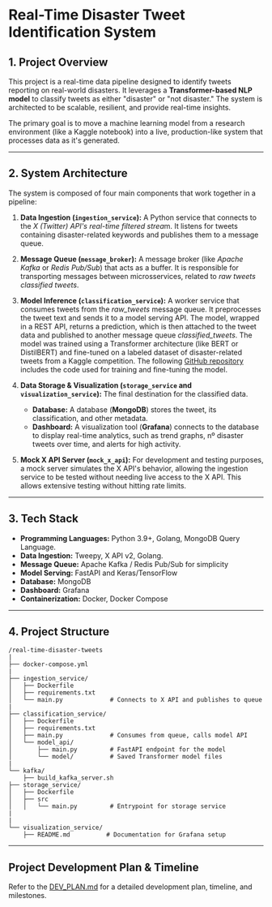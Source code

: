 # Real-Time Disaster Tweet Identification System

## 1. Project Overview

This project is a real-time data pipeline designed to identify tweets reporting on real-world disasters. It leverages a **Transformer-based NLP model** to classify tweets as either "disaster" or "not disaster." The system is architected to be scalable, resilient, and provide real-time insights.

The primary goal is to move a machine learning model from a research environment (like a Kaggle notebook) into a live, production-like system that processes data as it's generated.

---

## 2. System Architecture

The system is composed of four main components that work together in a pipeline:

1.  **Data Ingestion (`ingestion_service`):** A Python service that connects to the *X (Twitter) API's real-time filtered strea*m. It listens for tweets containing disaster-related keywords and publishes them to a message queue.

2.  **Message Queue (`message_broker`):** A message broker (like *Apache Kafka* or *Redis Pub/Sub*) that acts as a buffer. It is responsible for transporting messages between microsservices, related to *raw tweets* *classified tweets*.

3.  **Model Inference (`classification_service`):** A worker service that consumes tweets from the *raw_tweets* message queue. It preprocesses the tweet text and sends it to a model serving API. The model, wrapped in a REST API, returns a prediction, which is then attached to the tweet data and published to another message queue *classified_tweets*. The model was trained using a Transformer architecture (like BERT or DistilBERT) and fine-tuned on a labeled dataset of disaster-related tweets from a Kaggle competition. The following [GitHub repository](https://github.com/monkin77/llm-learn/tree/master/nlp_disaster_tweets) includes the code used for training and fine-tuning the model.

4.  **Data Storage & Visualization (`storage_service` and `visualization_service`):** The final destination for the classified data.
    * **Database:** A database (**MongoDB**) stores the tweet, its classification, and other metadata.
    * **Dashboard:** A visualization tool (**Grafana**) connects to the database to display real-time analytics, such as trend graphs, nº disaster tweets over time, and alerts for high activity.

5. **Mock X API Server (`mock_x_api`):** For development and testing purposes, a mock server simulates the X API's behavior, allowing the ingestion service to be tested without needing live access to the X API. This allows extensive testing without hitting rate limits.

---

## 3. Tech Stack

* **Programming Languages:** Python 3.9+, Golang, MongoDB Query Language.
* **Data Ingestion:** Tweepy, X API v2, Golang.
* **Message Queue:** Apache Kafka / Redis Pub/Sub for simplicity
* **Model Serving:** FastAPI and Keras/TensorFlow
* **Database:** MongoDB
* **Dashboard:** Grafana
* **Containerization:** Docker, Docker Compose

---

## 4. Project Structure
```
/real-time-disaster-tweets
|
├── docker-compose.yml
|
├── ingestion_service/
│   ├── Dockerfile
│   ├── requirements.txt
│   └── main.py             # Connects to X API and publishes to queue
|
├── classification_service/
│   ├── Dockerfile
│   ├── requirements.txt
│   ├── main.py             # Consumes from queue, calls model API
│   └── model_api/
│       ├── main.py         # FastAPI endpoint for the model
│       └── model/          # Saved Transformer model files
|
└── kafka/
    ├── build_kafka_server.sh
├── storage_service/
│   ├── Dockerfile
│   ├── src
│   │   └── main.py         # Entrypoint for storage service
|
|
└── visualization_service/
    ├── README.md          # Documentation for Grafana setup
```

---

## Project Development Plan & Timeline
Refer to the [DEV_PLAN.md](DEV_PLAN.md) for a detailed development plan, timeline, and milestones.